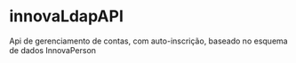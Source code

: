 # innovaLdapAPI
Api de gerenciamento de contas, com auto-inscrição, baseado no esquema de dados InnovaPerson
